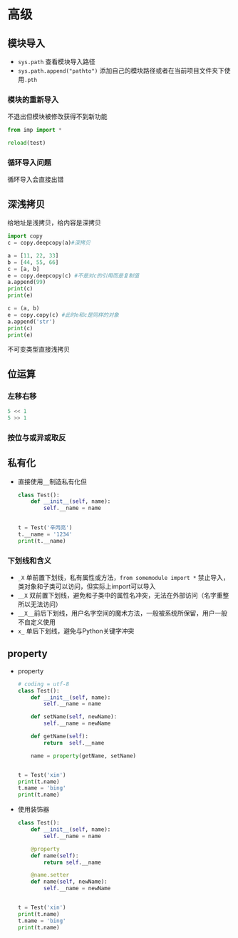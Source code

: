 # 高级

## 模块导入

* `sys.path` 查看模块导入路径
* `sys.path.append("pathto")` 添加自己的模块路径或者在当前项目文件夹下使用`.pth`

### 模块的重新导入

不退出但模块被修改获得不到新功能

```python
from imp import *

reload(test)
```

### 循环导入问题

循环导入会直接出错

## 深浅拷贝

给地址是浅拷贝，给内容是深拷贝

```python
import copy
c = copy.deepcopy(a)#深拷贝

a = [11, 22, 33]
b = [44, 55, 66]
c = [a, b]
e = copy.deepcopy(c) #不是对c的引用而是复制值
a.append(99)
print(c)
print(e)

c = (a, b)
e = copy.copy(c) #此时e和c是同样的对象
a.append('str')
print(c)
print(e)
```

 不可变类型直接浅拷贝

## 位运算

### 左移右移

```python
5 << 1
5 >> 1
```

### 按位与或异或取反

## 私有化

* 直接使用`__`制造私有化但

  ```python
  class Test():
      def __init__(self, name):
          self.__name = name

      
  t = Test('辛丙亮')
  t.__name = '1234'
  print(t.__name)
  ```

### 下划线和含义

* `_X` 单前置下划线，私有属性或方法，`from somemodule import *` 禁止导入，类对象和子类可以访问，但实际上import可以导入
* `__X` 双前置下划线，避免和子类中的属性名冲突，无法在外部访问（名字重整所以无法访问）
* `__X__`前后下划线，用户名字空间的魔术方法，一般被系统所保留，用户一般不自定义使用
* `x_` 单后下划线，避免与Python关键字冲突

## property

* property

  ```python
  # coding = utf-8
  class Test():
      def __init__(self, name):
          self.__name = name

      def setName(self, newName):
          self.__name = newName

      def getName(self):
          return  self.__name

      name = property(getName, setName)


  t = Test('xin')
  print(t.name)
  t.name = 'bing'
  print(t.name)
  ```

* 使用装饰器

  ```python
  class Test():
      def __init__(self, name):
          self.__name = name

      @property
      def name(self):
          return self.__name

      @name.setter
      def name(self, newName):
          self.__name = newName


  t = Test('xin')
  print(t.name)
  t.name = 'bing'
  print(t.name)
  ```

